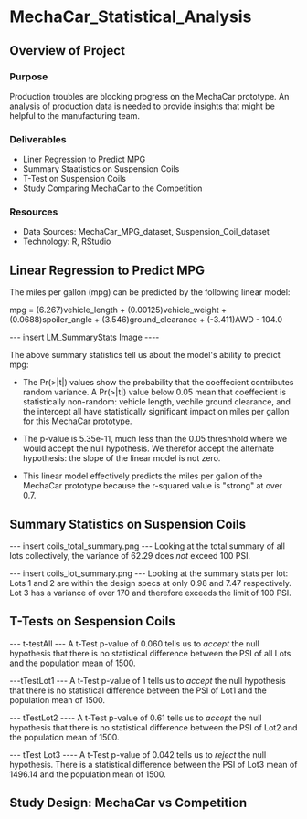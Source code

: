 # MechaCar_Statistical_Analysis

## Overview of Project

### Purpose
Production troubles are blocking progress on the MechaCar prototype. An analysis of  production data is needed to provide insights that might be helpful to the manufacturing team. 

### Deliverables
 - Liner Regression to Predict MPG
 - Summary Staatistics on Suspension Coils
 - T-Test on Suspension Coils
 - Study Comparing MechaCar to the Competition
 
### Resources
 - Data Sources: MechaCar_MPG_dataset, Suspension_Coil_dataset
 - Technology: R, RStudio

## Linear Regression to Predict MPG
 The miles per gallon (mpg) can be predicted by the following linear model:

 mpg =  (6.267)vehicle_length + (0.00125)vehicle_weight + (0.0688)spoiler_angle + (3.546)ground_clearance + (-3.411)AWD - 104.0

 --- insert LM_SummaryStats Image ----

The above summary statistics tell us about the model's ability to predict mpg:
 - The Pr(>|t|) values show the probability that the coeffecient contributes random variance.  A Pr(>|t|) value below 0.05 mean that coeffecient is statistically non-random: vehicle length, vechile ground clearance, and the intercept all have statistically significant impact on miles per gallon for this MechaCar prototype.  

 - The p-value is 5.35e-11, much less than the 0.05 threshhold where we would accept the null hypothesis. We therefor accept the alternate hypothesis: the slope of the linear model is not zero. 

 - This linear model effectively predicts the miles per gallon of the MechaCar prototype because the r-squared value is "strong" at over 0.7.  

## Summary Statistics on Suspension Coils

--- insert coils_total_summary.png ---
Looking at the total summary of all lots collectively, the variance of 62.29 does *not* exceed 100 PSI.  

--- insert coils_lot_summary.png ---
Looking at the summary stats per lot: Lots 1 and 2 are within the design specs at only 0.98 and 7.47 respectively.  Lot 3 has a variance of over 170 and therefore exceeds the limit of 100 PSI. 


## T-Tests on Sespension Coils

--- t-testAll ---
A t-Test p-value of 0.060 tells us to *accept* the null hypothesis that there is no statistical difference between the PSI of all Lots and the population mean of 1500.  

---tTestLot1 ---
A t-Test p-value of 1 tells us to *accept* the null hypothesis that there is no statistical difference between the PSI of Lot1 and the population mean of 1500. 

--- tTestLot2 ----
A t-Test p-value of 0.61 tells us to *accept* the null hypothesis that there is no statistical difference between the PSI of Lot2 and the population mean of 1500. 

--- tTest Lot3 ----
A t-Test p-value of 0.042 tells us to *reject* the null hypothesis.  There is a statistical difference between the PSI of Lot3 mean of 1496.14 and the population mean of 1500. 


## Study Design: MechaCar vs Competition

